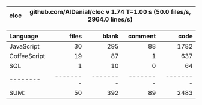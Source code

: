 
cloc|github.com/AlDanial/cloc v 1.74  T=1.00 s (50.0 files/s, 2964.0 lines/s)
--- | ---

Language|files|blank|comment|code
:-------|-------:|-------:|-------:|-------:
JavaScript|30|295|88|1782
CoffeeScript|19|87|1|637
SQL|1|10|0|64
--------|--------|--------|--------|--------
SUM:|50|392|89|2483
